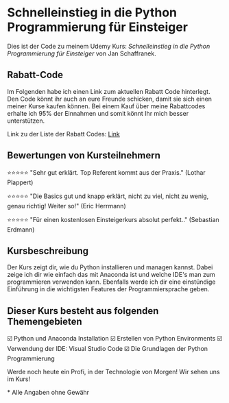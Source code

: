 # Schnelleinstieg in die Python Programmierung für Einsteiger

Dies ist der Code zu meinem Udemy Kurs:
*Schnelleinstieg in die Python Programmierung für Einsteiger* von Jan Schaffranek.

## Rabatt-Code

Im Folgenden habe ich einen Link zum aktuellen Rabatt Code hinterlegt. Den Code könnt ihr auch an eure Freunde schicken, damit sie sich einen meiner Kurse kaufen können. Bei einem Kauf über meine Rabattcodes erhalte ich 95% der Einnahmen und somit könnt Ihr mich besser unterstützen.

Link zu der Liste der Rabatt Codes: [Link](https://github.com/franneck94/YoutubeVideos/blob/master/README.md)

## Bewertungen von Kursteilnehmern

⭐⭐⭐⭐⭐ "Sehr gut erklärt. Top Referent kommt aus der Praxis." (Lothar Plappert)

⭐⭐⭐⭐⭐ "Die Basics gut und knapp erklärt, nicht zu viel, nicht zu wenig, genau richtig! Weiter so!" (Eric Herrmann)

⭐⭐⭐⭐⭐ "Für einen kostenlosen Einsteigerkurs absolut perfekt.." (Sebastian Erdmann)

## Kursbeschreibung

Der Kurs zeigt dir, wie du Python installieren und managen kannst.
Dabei zeige ich dir wie einfach das mit Anaconda ist und welche IDE's man zum programmieren verwenden kann.
Ebenfalls werde ich dir eine einstündige Einführung in die wichtigsten Features der Programmiersprache geben.

## Dieser Kurs besteht aus folgenden Themengebieten

☑️ Python und Anaconda Installation
☑️ Erstellen von Python Environments
☑️ Verwendung der IDE: Visual Studio Code
☑️ Die Grundlagen der Python Programmierung

Werde noch heute ein Profi, in der Technologie von Morgen! Wir sehen uns im Kurs!


\* Alle Angaben ohne Gewähr
